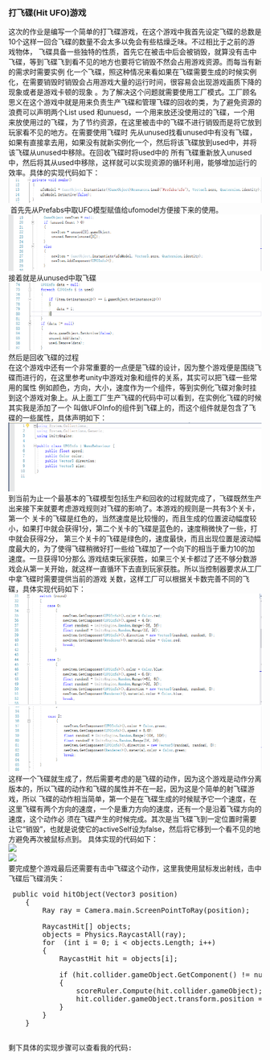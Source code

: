 ### 打飞碟(Hit UFO)游戏<br>

  这次的作业是编写一个简单的打飞碟游戏，在这个游戏中我首先设定飞碟的总数是10个这样一回合飞碟的数量不会太多以免会有些枯燥乏味。不过相比于之前的游戏物体，
飞碟具备一些独特的性质，首先它在被击中后会被销毁，就算没有击中飞碟，等到飞碟飞到看不见的地方也要将它销毁不然会占用游戏资源。而每当有新的需求时需要实例
化一个飞碟，照这种情况来看如果在飞碟需要生成的时候实例化，在需要销毁时销毁会占用游戏大量的运行时间，很容易会出现游戏画质下降的现象或者是游戏卡顿的现象
。为了解决这个问题就需要使用工厂模式。工厂顾名思义在这个游戏中就是用来负责生产飞碟和管理飞碟的回收的类，为了避免资源的浪费可以声明两个List used
和unuesd，一个用来放还没使用过的飞碟，一个用来放使用过的飞碟，为了节约资源，在这里被击中的飞碟不进行销毁而是将它放到玩家看不见的地方。在需要使用飞碟时
先从unused找看unused中有没有飞碟，如果有直接拿去用，如果没有就新实例化一个，然后将该飞碟放到used中，并将该飞碟从unused中移除。在回收飞碟时将used中的
所有飞碟重新放入unused中，然后将其从used中移除，这样就可以实现资源的循环利用，能够增加运行的效率。具体的实现代码如下：<br>
![](https://github.com/flashowner/forth3DHomework/blob/master/%E6%88%AA%E5%9B%BE/%E6%8D%95%E8%8E%B7.PNG)<br>
  首先先从Prefabs中取UFO模型赋值给ufomodel方便接下来的使用。<br>
![](https://github.com/flashowner/forth3DHomework/blob/master/%E6%88%AA%E5%9B%BE/%E6%8D%95%E8%8E%B71.PNG) <br>
接着就是从unused中取飞碟<br>
![](https://github.com/flashowner/forth3DHomework/blob/master/%E6%88%AA%E5%9B%BE/%E6%8D%95%E8%8E%B72.PNG) <br>
然后是回收飞碟的过程<br>
在这个游戏中还有一个非常重要的一点便是飞碟的设计，因为整个游戏便是围绕飞碟而进行的，在这里参考unity中游戏对象和组件的关系，其实可以把飞碟一些常用的属性
例如颜色，方向，大小，速度作为一个组件，等到实例化飞碟对象时挂到这个游戏对象上。从上面工厂生产飞碟的代码中可以看到，在实例化飞碟的时候其实我是添加了一个
叫做UFOInfo的组件到飞碟上的，而这个组件就是包含了飞碟的一些属性，具体声明如下：<br>
![](https://github.com/flashowner/forth3DHomework/blob/master/%E6%88%AA%E5%9B%BE/%E6%8D%95%E8%8E%B73.PNG)<br>
到当前为止一个最基本的飞碟模型包括生产和回收的过程就完成了，飞碟既然生产出来接下来就要考虑游戏规则对飞碟的影响了。本游戏的规则是一共有3个关卡，第一个
关卡的飞碟是红色的，当然速度是比较慢的，而且生成的位置波动幅度较小，如果打中就会获得1分，第二个关卡的飞碟是蓝色的，速度稍微快了一些，打中就会获得2分，
第三个关卡的飞碟是绿色的，速度最快，而且出现位置是波动幅度最大的，为了使得飞碟稍微好打一些给飞碟加了一个向下的相当于重力10的加速度。一旦获得10分那么
游戏结束玩家获胜，如果三个关卡都过了还不够分数游戏会从第一关开始，就这样一直循环下去直到玩家获胜。所以当控制器要求从工厂中拿飞碟时需要提供当前的游戏
关数，这样工厂可以根据关卡数完善不同的飞碟，具体实现代码如下：<br>
![](https://github.com/flashowner/forth3DHomework/blob/master/%E6%88%AA%E5%9B%BE/%E6%8D%95%E8%8E%B74.PNG)<br>
![](https://github.com/flashowner/forth3DHomework/blob/master/%E6%88%AA%E5%9B%BE/%E6%8D%95%E8%8E%B75.PNG)<br>
这样一个飞碟就生成了，然后需要考虑的是飞碟的动作，因为这个游戏是动作分离版本的，所以飞碟的动作和飞碟的属性并不在一起，因为这是个简单的射飞碟游戏，所以
飞碟的动作相当简单，第一个是在飞碟生成的时候赋予它一个速度，在这里飞碟有两个方向的速度，一个是重力方向的速度，还有一个是沿着飞碟方向的速度，这个动作必
须在飞碟产生的时候完成。其次是当飞碟飞到一定位置时需要让它“销毁”，也就是说使它的activeSelf设为false，然后将它移到一个看不见的地方避免再次被鼠标点到。
具体实现的代码如下：<br>
![](https://github.com/flashowner/Picture0/blob/master/%E6%88%AA%E5%9B%BE0/%E6%8D%95%E8%8E%B76.PNG)<br>
![](https://github.com/flashowner/Picture0/blob/master/%E6%88%AA%E5%9B%BE0/%E6%8D%95%E8%8E%B77.PNG)<br>
要完成整个游戏最后还需要有击中飞碟这个动作，这里我使用鼠标发出射线，击中飞碟后飞碟消失：<br>
<pre>
 public void hitObject(Vector3 position)
    {
        Ray ray = Camera.main.ScreenPointToRay(position);

        RaycastHit[] objects;
        objects = Physics.RaycastAll(ray);
        for  (int i = 0; i < objects.Length; i++)
        {
            RaycastHit hit = objects[i];

            if (hit.collider.gameObject.GetComponent<UFOInfo>() != null)
            {
                scoreRuler.Compute(hit.collider.gameObject);
                hit.collider.gameObject.transform.position = new Vector3(0, -4, 0);
            }
        }
    }
 <pre>
剩下具体的实现步骤可以查看我的代码:<br>
